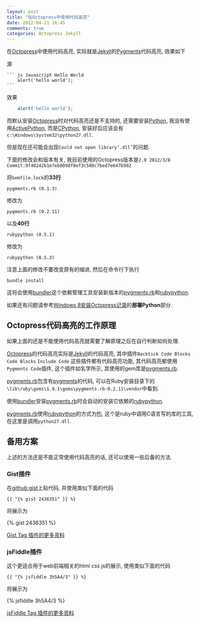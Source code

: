 ```yaml
---
layout: post
title: "在Octopress中使用代码高亮"
date: 2012-04-21 16:45
comments: true
categories: Octopress Jekyll
---
```


在[Octopress][]中使用代码高亮, 实际就是[Jekyll][]的[Pygments][]代码高亮, 效果如下

源

	``` js Javascript Hello World 
		alert('hello world');
	```
效果

``` js Javascript Hello World 
	alert('hello world');
```

而默认安装[Octopress][]时对代码高亮还是不支持的, 还需要安装[Python][], 我没有使用[ActivePython][], 而是[CPython][], 安装好后应该会有`c:\Windows\System32\python27.dll`.

但是现在还可能会出现`Could not open library’.dll’`的问题.

<!-- more -->

下面的修改会和版本有关, 我目前使用的Octopress版本是`2.0 2012/3/8 Commit:9f40242b1e7eb0098f0ef3c508c7bed7e647b982`

将`Gemfile.lock`的**33行**

	pygments.rb (0.1.3)

修改为

	pygments.rb (0.2.11)

以及**40行**

	rubypython (0.5.1)

修改为

	rubypython (0.5.3)

注意上面的修改不要改变原有的缩进, 然后在命令行下执行

	bundle install

这将会使用[bundler][]这个依赖管理工具安装新版本的[pygments.rb][]和[rubypython][].

如果还有问题请参考[Windows 8安装Octopress记录](http://hivan.me/octopress-install-to-windows8/)的**部署Python**部分.

[octopress]: http://octopress.org
[jekyll]: http://jekyllrb.com/
[pygments]: http://pygments.org/
[python]: http://python.org/
[activepython]: http://www.activestate.com/activepython
[cpython]: http://python.org/getit/
[bundler]: http://gembundler.com/
[pygments.rb]: https://github.com/tmm1/pygments.rb/
[rubypython]: http://rubypython.rubyforge.org/


Octopress代码高亮的工作原理
---------------------------

如果上面的还是不能使用代码高亮就需要了解原理之后在自行判断如何处理.

[Octopress][]的代码高亮实际是[Jekyll][]的代码高亮, 其中插件`Backtick Code Blocks` `Code Blocks` `Include Code` 这些插件都有代码高亮功能, 其代码高亮都使用`Pygments Code`插件, 这个插件如名字所示, 其使用的gem库是[pygments.rb][].

[pygments.rb][]包含有[pygments][]的代码, 可以在Ruby安装目录下的`\lib\ruby\gems\1.9.1\gems\pygments.rb-0.2.11\vendor`中看到.

使用[bundler][]安装[pygments.rb][]时会自动的安装它依赖的[rubypython][].

[pygments.rb][]使用[rubypython][]的方式为[ffi][], 这个是ruby中调用C语言写的库的工具, 在这里是调用`python27.dll`.

[ffi]: https://github.com/ffi/ffi



备用方案
--------

上述的方法还是不能正常使用代码高亮的话, 还可以使用一些后备的方法.


### Gist插件

在[github:gist](https://gist.github.com/)上贴代码, 并使用类似下面的代码

	{{ "{% gist 2436351" }} %}

将展示为

{% gist 2436351 %}

[Gist Tag 插件的更多资料](http://octopress.org/docs/plugins/gist-tag/)


### jsFiddle插件

这个更适合用于web前端相关的html css js的展示, 使用类似下面的代码

	{{ "{% jsfiddle 3h5A4/3" }} %}

将展示为

{% jsfiddle 3h5A4/3 %}

[jsFiddle Tag 插件的更多资料](http://octopress.org/docs/plugins/jsfiddle-tag/)

